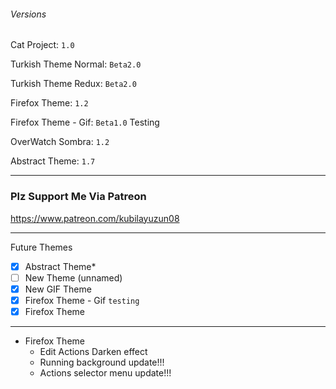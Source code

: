 ###### Versions

Cat Project: `1.0`

Turkish Theme Normal: `Beta2.0`

Turkish Theme Redux:  `Beta2.0`

Firefox Theme: `1.2`

Firefox Theme - Gif: `Beta1.0` Testing

OverWatch Sombra: `1.2`

Abstract Theme: `1.7`

---

### Plz Support Me Via Patreon

https://www.patreon.com/kubilayuzun08

---

Future Themes
- [x] Abstract Theme*
- [ ] New Theme (unnamed)
- [x] New GIF Theme
- [x] Firefox Theme - Gif `testing`
- [x] Firefox Theme

---

* Firefox Theme
    * Edit Actions Darken effect
    * Running background update!!!
    * Actions selector menu update!!!
